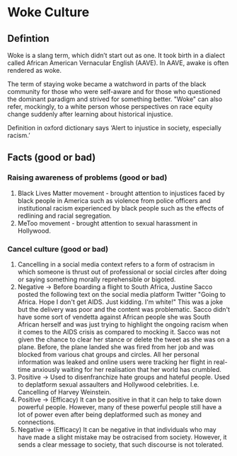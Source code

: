 # Woke Culture

## Defintion

Woke is a slang term, which didn’t start out as one. It took birth in a dialect called African American Vernacular English (AAVE). In AAVE, awake is often rendered as woke.

The term of staying woke became a watchword in parts of the black community for those who were self-aware and for those who questioned the dominant paradigm and strived for something better. "Woke" can also refer, mockingly, to a white person whose perspectives on race equity change suddenly after learning about historical injustice.

Definition in oxford dictionary says ‘Alert to injustice in society, especially racism.’

## Facts (good or bad)

### Raising awareness of problems (good or bad)
1. Black Lives Matter movement - brought attention to injustices faced by black people in America such as violence from police officers and institutional racism experienced by black people such as the effects of redlining and racial segregation.
2. MeToo movement - brought attention to sexual harassment in Hollywood.

### Cancel culture (good or bad)
1.  Cancelling in a social media context refers to a form of ostracism in which someone is thrust out of professional or social circles after doing or saying something morally reprehensible or bigoted.
2. Negative -> Before boarding a flight to South Africa, Justine Sacco posted the following text on the social media platform Twitter "Going to Africa. Hope I don't get AIDS. Just kidding. I'm white!" This was a joke but the delivery was poor and the content was problematic. Sacco didn't have some sort of vendetta against African people she was South African herself and was just trying to highlight the ongoing racism when it comes to the AIDS crisis as compared to mocking it. Sacco was not given the chance to clear her stance or delete the tweet as she was on a plane. Before, the plane landed she was fired from her job and was blocked from various chat groups and circles. All her personal information was leaked and online users were tracking her flight in real-time anxiously waiting for her realisation that her world has crumbled.
3. Positive -> Used to disenfranchize hate groups and hateful people. Used to deplatform sexual assaulters and Hollywood celebrities. I.e. Cancelling of Harvey Weinstein.
4. Positive -> (Efficacy) It can be positive in that it can help to take down powerful people. However, many of these powerful people still have a lot of power even after being deplatformed such as money and connections.
5. Negative -> (Efficacy) It can be negative in that individuals who may have made a slight mistake may be ostracised from society. However, it sends a clear message to society, that such discourse is not tolerated.
